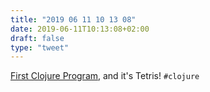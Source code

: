 ```yaml
---
title: "2019 06 11 10 13 08"
date: 2019-06-11T10:13:08+02:00
draft: false
type: "tweet"
---
```

[First Clojure Program](https://tylerrhodes.net/posts/first-clojure-program/), and it's Tetris! `#clojure`
